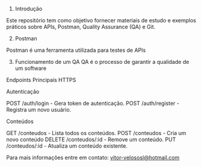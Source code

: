1. Introdução

Este repositório tem como objetivo fornecer materiais de estudo e exemplos práticos sobre APIs, Postman, Quality Assurance (QA) e Git.

2. Postman

Postman é uma ferramenta utilizada para testes de APIs

3. Funcionamento de um QA
QA é o processo de garantir a qualidade de um software


Endpoints Principais HTTPS

 Autenticação

POST /auth/login - Gera token de autenticação.
POST /auth/register - Registra um novo usuário.

 Conteúdos

GET /conteudos - Lista todos os conteúdos.
POST /conteudos - Cria um novo conteúdo
DELETE /conteudos/:id - Remove um conteúdo.
PUT /conteudos/:id - Atualiza um conteúdo existente.

Para mais informações entre em contato: vitor-velososl@hotmail.com 
